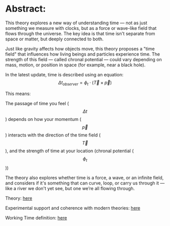 # Abstract:

This theory explores a new way of understanding time — not as just something we measure with clocks, but as a force or wave-like field that flows through the universe. The key idea is that time isn't separate from space or matter, but deeply connected to both.

Just like gravity affects how objects move, this theory proposes a "time field" that influences how living beings and particles experience time. The strength of this field — called chronal potential — could vary depending on mass, motion, or position in space (for example, near a black hole).

In the latest update, time is described using an equation:
$$\Delta t_{observer} = \phi_t \cdot (\vec{T} \times \vec{p})$$

This means:

The passage of time you feel ($$\Delta t$$) depends on how your momentum ($$\vec{p}$$) interacts with the direction of the time field ($$\vec{T}$$), and the strength of time at your location (chronal potential ($$\phi_t$$))

The theory also explores whether time is a force, a wave, or an infinite field, and considers if it's something that can curve, loop, or carry us through it — like a river we don't yet see, but one we’re all flowing through.

Theory: [here](theory_stub.md)

Experimental support and coherence with modern theories: [here](support_exp.md)

Working Time definition: [here](time_defn.md)
